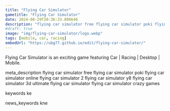 ```yaml
---
title: "Flying Car Simulator"
gametitle: "Flying Car Simulator"
date: 2024-08-29T20:36:33.896646
description: "flying car simulator free flying car simulator poki flying car simulator online flying car simulator 2 flying car simulator y8 flying car simulator 3d ultimate flying car simulator flying car simulator crazy games"
#draft: true
image: "img/flying-car-simulator/logo.webp"
tags: [mobile, car, racing]
embedUrl: "https://ubg77.github.io/edit/flying-car-simulator/"
---
```


Flying Car Simulator is an exciting game featuring Car | Racing | Desktop | Mobile.

meta_description
flying car simulator free flying car simulator poki flying car simulator online flying car simulator 2 flying car simulator y8 flying car simulator 3d ultimate flying car simulator flying car simulator crazy games


keywords
ke


news_keywords
kne
